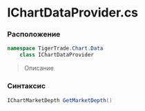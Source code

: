 
# IChartDataProvider.cs
### Расположение
```csharp
namespace TigerTrade.Chart.Data  
    class IChartDataProvider
```

> Описание

### Синтаксис
```csharp
IChartMarketDepth GetMarketDepth()
```
